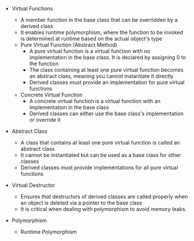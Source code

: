 - Virtual Functions
  - A member function in the base class that can be overridden by a derived class
  - It enables runtime polymorphism, where the function to be invoked is determined at runtime based on the actual object's type
  - Pure Virtual Function (Abstract Method)
    - A pure virtual function is a virtual function with no implementation in the base class. It is declared by assigning 0 to the function
    - The class containing at least one pure virtual function becomes an abstract class, meaning you cannot instantiate it directly
    - Derived classes must provide an implementation for pure virtual functions
  - Concrete Virtual Function
    - A concrete virtual function is a virtual function with an implementation in the base class
    - Derived classes can either use the base class's implementation or override it

- Abstract Class
  - A class that contains at least one pure virtual function is called an abstract class
  - It cannot be instantiated but can be used as a base class for other classes
  - Derived classes must provide implementations for all pure virtual functions

- Virtual Destructor
  -  Ensures that destructors of derived classes are called properly when an object is deleted via a pointer to the base class
  -  It is critical when dealing with polymorphism to avoid memory leaks.
 
- Polymorphism
  - Runtime Polymorphism
